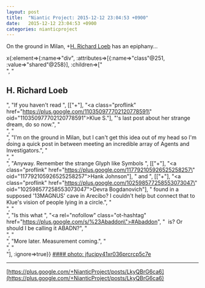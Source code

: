 ```yaml
---
layout: post
title:  "Niantic Project: 2015-12-12 23:04:53 +0900"
date:   2015-12-12 23:04:53 +0900
categories: nianticproject
---
```

On the ground in Milan, +[H. Richard Loeb](https://plus.google.com/117506125229608138804 "") has an epiphany...

x{:element=>{:name=>"div", :attributes=>[{:name=>"class"@251, :value=>"shared"@258}], :children=>["<br />", "<h2>H. Richard Loeb</h2>", "If you haven't read ", [["+"], "<a class=\"proflink\" href=\"https://plus.google.com/110350977702120778591\" oid=\"110350977702120778591\">Klue S.</a>"], "'s last post about her strange dream, do so now.", "<br />", "<br />", "I'm on the ground in Milan, but I can't get this idea out of my head so I'm doing a quick post in between meeting an incredible array of Agents and Investigators.", "<br />", "<br />", "Anyway. Remember the strange Glyph like Symbols ", [["+"], "<a class=\"proflink\" href=\"https://plus.google.com/117792105926525258257\" oid=\"117792105926525258257\">Hank Johnson</a>"], " and ", [["+"], "<a class=\"proflink\" href=\"https://plus.google.com/102598577258553073047\" oid=\"102598577258553073047\">Devra Bogdanovich</a>"], " found in a supposed '13MAGNUS' cave in Arecibo? I couldn't help but connect that to Klue's vision of people lying in a circle.", "<br />", "<br />", "Is this what  ", "<a rel=\"nofollow\" class=\"ot-hashtag\" href=\"https://plus.google.com/s/%23Abaddon\">#Abaddon</a>", "  is? Or should I be calling it ABADN?", "<br />", "<br />", "More later. Measurement coming.", "<br />", "<br />"], :ignore=>true}}
[#### photo: jfucjpy41xr036prcrcp5c7e](https://lh3.googleusercontent.com/-gkxoubZxmOM/VmwoV-eRTGI/AAAAAAAAB68/NCGUqFYe0oA/w800-h800/Circle.jpg "")
- - -
[https://plus.google.com/+NianticProject/posts/LkyQBrG6ca6](https://plus.google.com/+NianticProject/posts/LkyQBrG6ca6)
